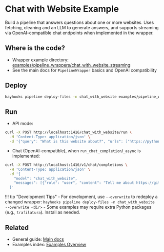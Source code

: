 # Chat with Website Example

Build a pipeline that answers questions about one or more websites. Uses fetching, cleaning and an LLM to generate answers, and supports streaming via OpenAI-compatible chat endpoints when implemented in the wrapper.

## Where is the code?

- Wrapper example directory: [examples/pipeline_wrappers/chat_with_website_streaming](https://github.com/deepset-ai/hayhooks/tree/main/examples/pipeline_wrappers/chat_with_website_streaming)
- See the main docs for `PipelineWrapper` basics and OpenAI compatibility

## Deploy

```bash
hayhooks pipeline deploy-files -n chat_with_website examples/pipeline_wrappers/chat_with_website_streaming
```

## Run

- API mode:

```bash
curl -X POST http://localhost:1416/chat_with_website/run \
  -H 'Content-Type: application/json' \
  -d '{"query": "What is this website about?", "urls": ["https://python.org"]}'
```

- Chat (OpenAI-compatible), when `run_chat_completion`/`_async` is implemented:

```bash
curl -X POST http://localhost:1416/v1/chat/completions \
  -H 'Content-Type: application/json' \
  -d '{
    "model": "chat_with_website",
    "messages": [{"role": "user", "content": "Tell me about https://github.com"}]
  }'
```

!!! tip "Development Tips"
    - For development, use `--overwrite` to redeploy a changed wrapper: `hayhooks pipeline deploy-files -n chat_with_website --overwrite <dir>`
    - Some examples may require extra Python packages (e.g., `trafilatura`). Install as needed.

## Related

- General guide: [Main docs](../index.md)
- Examples index: [Examples Overview](overview.md)
